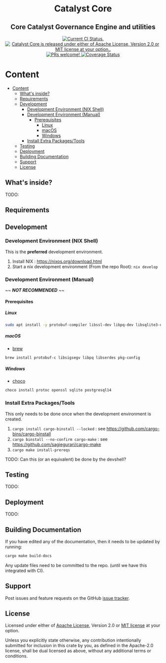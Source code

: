 <h1 align="center">Catalyst Core</h1>

<p align="center">
    <h2 align="center">Core Catalyst Governance Engine and utilities</h2>
</p>

<p align="center">
 <a href="https://github.com/input-output-hk/catalyst-core/actions/workflows/ci_tests.yml">
    <img src="https://github.com/input-output-hk/catalyst-core/actions/workflows/ci_tests.yml/badge.svg" alt="Current CI Status." />
  </a>
   <a href="https://github.com/input-output-hk/catalyst-core#license">
    <img src="https://img.shields.io/badge/license-MIT%2FApache--2.0-blue" alt="Catalyst Core is released under either of Apache License, Version 2.0 or MIT license at your option.." />
  </a>
  <a href="https://github.com/input-output-hk/catalyst-core/blob/main/CODE_OF_CONDUCT.md">
    <img src="https://img.shields.io/badge/PRs-welcome-brightgreen.svg" alt="PRs welcome!" />
  </a>
   <a href='https://coveralls.io/github/input-output-hk/catalyst-core?branch=feature/add-ci-coveralls'><img src='https://coveralls.io/repos/github/input-output-hk/catalyst-core/badge.svg?branch=feature/add-ci-coveralls' alt='Coverage Status' />
</a>
</p>

# Content

- [Content](#content)
  - [What's inside?](#whats-inside)
  - [Requirements](#requirements)
  - [Development](#development)
    - [Development Environment (NIX Shell)](#development-environment-nix-shell)
    - [Development Environment (Manual)](#development-environment-manual)
      - [Prerequisites](#prerequisites)
        - [Linux](#linux)
        - [macOS](#macos)
        - [Windows](#windows)
    - [Install Extra Packages/Tools](#install-extra-packagestools)
  - [Testing](#testing)
  - [Deployment](#deployment)
  - [Building Documentation](#building-documentation)
  - [Support](#support)
  - [License](#license)

## What's inside?

TODO:

## Requirements

## Development


### Development Environment (NIX Shell)

This is the **preferred** development environment.

1. Install NIX : <https://nixos.org/download.html>
2. Start a nix development environment (From the repo Root):
   `nix develop`

### Development Environment (Manual)

~~ ***NOT RECOMMENDED*** ~~

#### Prerequisites

##### Linux

```sh
sudo apt install -y protobuf-compiler libssl-dev libpq-dev libsqlite3-dev pkg-config
```

##### macOS

- [brew](https://brew.sh/)

```sh
brew install protobuf-c libsigsegv libpq libserdes pkg-config
```

##### Windows

- [choco](https://chocolatey.org/)

```sh
choco install protoc openssl sqlite postgresql14
```

### Install Extra Packages/Tools

This only needs to be done once when the development environment is created.

1. `cargo install cargo-binstall --locked` : see <https://github.com/cargo-bins/cargo-binstall>
2. `cargo binstall --no-confirm cargo-make` : see <https://github.com/sagiegurari/cargo-make>
3. `cargo make install-prereqs`

TODO: Can this (or an equivalent) be done by the devshell?

## Testing

TODO:

## Deployment

TODO:

## Building Documentation

If you have edited any of the documentation, then it needs to be updated by running:

```sh
cargo make build-docs
```

Any update files need to be committed to the repo. (until we have this integrated with CI).

## Support

Post issues and feature requests on the GitHub [issue tracker](https://github.com/input-output-hk/catalyst-core/issues).

## License

Licensed under either of [Apache License](LICENSE-APACHE), Version
2.0 or [MIT license](LICENSE-MIT) at your option.

Unless you explicitly state otherwise, any contribution intentionally submitted
for inclusion in this crate by you, as defined in the Apache-2.0 license, shall
be dual licensed as above, without any additional terms or conditions.
